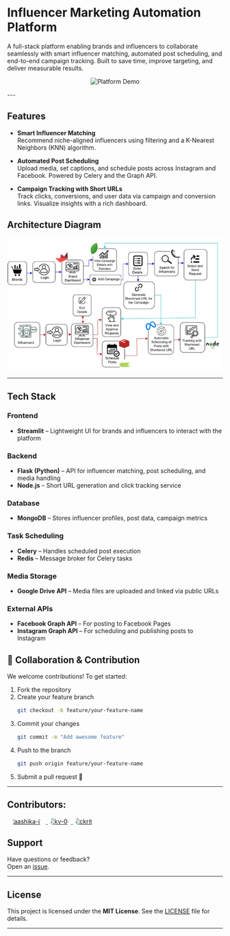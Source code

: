 # Influencer Marketing Automation Platform

A full-stack platform enabling brands and influencers to collaborate seamlessly with smart influencer matching, automated post scheduling, and end-to-end campaign tracking. Built to save time, improve targeting, and deliver measurable results.

<p align="center">
  <img src="Screenshots/demo.gif" alt="Platform Demo" width="800"/>
</p>---

## Features

- **Smart Influencer Matching**  
  Recommend niche-aligned influencers using filtering and a K-Nearest Neighbors (KNN) algorithm.

- **Automated Post Scheduling**  
  Upload media, set captions, and schedule posts across Instagram and Facebook. Powered by Celery and the Graph API.

- **Campaign Tracking with Short URLs**  
  Track clicks, conversions, and user data via campaign and conversion links. Visualize insights with a rich dashboard.

## Architecture Diagram
<p align="center">
  <img src="Screenshots/architecture.jpg" alt="Architecture Diagram" width="600"/>
</p>

---
## Tech Stack

###  Frontend
- **Streamlit** – Lightweight UI for brands and influencers to interact with the platform

###  Backend
- **Flask (Python)** – API for influencer matching, post scheduling, and media handling  
- **Node.js** – Short URL generation and click tracking service

###  Database
- **MongoDB** – Stores influencer profiles, post data, campaign metrics

###  Task Scheduling
- **Celery** – Handles scheduled post execution
- **Redis** – Message broker for Celery tasks

###  Media Storage
- **Google Drive API** – Media files are uploaded and linked via public URLs

### External APIs
- **Facebook Graph API** – For posting to Facebook Pages
- **Instagram Graph API** – For scheduling and publishing posts to Instagram


## 🤝 Collaboration & Contribution

We welcome contributions! To get started:

1. Fork the repository  
2. Create your feature branch  
   ```bash
   git checkout -b feature/your-feature-name
   ```
3. Commit your changes  
   ```bash
   git commit -m "Add awesome feature"
   ```
4. Push to the branch  
   ```bash
   git push origin feature/your-feature-name
   ```
5. Submit a pull request 🚀

---

## Contributors:
 
<a href="https://github.com/Rithikakalaimani">
  <img src="https://avatars.githubusercontent.com/aashika-j18?v=4" width="100px" height="100px" style="clip-path: circle(50%); -webkit-clip-path: circle(50%);" alt="aashika-j18" />
</a>
<a href="https://github.com/kv-06">
  <img src="https://avatars.githubusercontent.com/kv-06?v=4" width="100px" height="100px" style="clip-path: circle(50%); -webkit-clip-path: circle(50%);" alt="kv-06" />
</a>
<a href="https://github.com/ckritk">
  <img src="https://avatars.githubusercontent.com/ckritk?v=4" width="100px" height="100px" style="clip-path: circle(50%); -webkit-clip-path: circle(50%);" alt="ckritk" />
</a>


## Support

Have questions or feedback?  
Open an [issue](https://github.com/ckritk/influencer-platform/issues).

---

## License

This project is licensed under the **MIT License**. See the [LICENSE](LICENSE) file for details.

---
